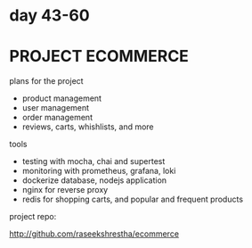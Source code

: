 # day 43-60

# PROJECT ECOMMERCE 


plans for the project

- product management
- user management
- order management
- reviews, carts, whishlists, and more


tools 

- testing with mocha, chai and supertest
- monitoring with prometheus, grafana, loki
- dockerize database, nodejs application 
- nginx for reverse proxy
- redis for shopping carts, and popular and frequent products



project repo:

http://github.com/raseekshrestha/ecommerce
